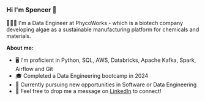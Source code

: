 ### Hi I'm Spencer 👋

👨🏿‍💻 I'm a Data Engineer at PhycoWorks - which is a biotech company developing algae as a sustainable manufacturing platform for chemicals and materials.

**About me:**
 
- 🖥️ I'm proficient in Python, SQL, AWS, Databricks, Apache Kafka, Spark, Airflow and Git
- 🎓 Completed a Data Engineering bootcamp in 2024
- 💼 Currently pursuing new opportunities in Software or Data Engineering
- 📮 Feel free to drop me a message on [LinkedIn](https://www.linkedin.com/in/spencerduvwiama/) to connect!

  
<!--
**spencerejd/spencerejd** is a ✨ _special_ ✨ repository because its `README.md` (this file) appears on your GitHub profile.

Here are some ideas to get you started:

- 🔭 I’m currently working on ...
- 🌱 I’m currently learning ...
- 👯 I’m looking to collaborate on ...
- 🤔 I’m looking for help with ...
- 💬 Ask me about ...
- 📫 How to reach me: ...
- 😄 Pronouns: ...
- ⚡ Fun fact: ...
-->
